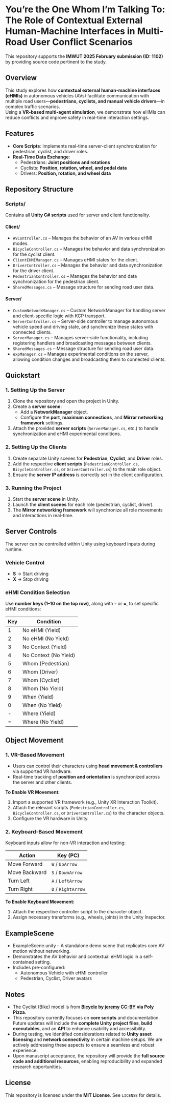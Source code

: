 # **You’re the One Whom I’m Talking To: The Role of Contextual External Human-Machine Interfaces in Multi-Road User Conflict Scenarios**

This repository supports the **IMWUT 2025 February submission (ID: 1102)** by providing source code pertinent to the study.



## **Overview**
This study explores how **contextual external human-machine interfaces (eHMIs)** in autonomous vehicles (AVs) facilitate communication with multiple road users—**pedestrians, cyclists, and manual vehicle drivers**—in complex traffic scenarios.  
Using a **VR-based multi-agent simulation**, we demonstrate how eHMIs can reduce conflicts and improve safety in real-time interaction settings.



## **Features**
- **Core Scripts**: Implements real-time server-client synchronization for pedestrian, cyclist, and driver roles.
- **Real-Time Data Exchange**:
    - Pedestrians: **Joint positions and rotations**
    - Cyclists: **Position, rotation, wheel, and pedal data**
    - Drivers: **Position, rotation, and wheel data**



## **Repository Structure**
### **Scripts/**
Contains all **Unity C# scripts** used for server and client functionality.

#### **Client/**
- `AVController.cs` – Manages the behavior of an AV in various eHMI modes.
- `BicycleController.cs` – Manages the behavior and data synchronization for the cyclist client.
- `ClientEHMIManager.cs` – Manages eHMI states for the client.
- `DriverController.cs` – Manages the behavior and data synchronization for the driver client.
- `PedestrianController.cs` – Manages the behavior and data synchronization for the pedestrian client.
- `SharedMessages.cs` – Message structure for sending road user data.
  
#### **Server/**
- `CustomNetworkManager.cs` – Custom NetworkManager for handling server and client-specific logic with KCP transport.
- `ServerController.cs` – Server-side controller to manage autonomous vehicle speed and driving state, and synchronize these states with connected clients.
- `ServerManager.cs` – Manages server-side functionality, including registering handlers and broadcasting messages between clients.
- `SharedMessages.cs` – Message structure for sending road user data.
- `expManager.cs` – Manages experimental conditions on the server, allowing condition changes and broadcasting them to connected clients.


## **Quickstart**

### **1. Setting Up the Server**

1. Clone the repository and open the project in Unity.
2. Create a **server scene**:
   - Add a **NetworkManager** object.
   - Configure the **port**, **maximum connections**, and **Mirror networking framework** settings.
3. Attach the provided **server scripts** (`ServerManager.cs`, etc.) to handle synchronization and eHMI experimental conditions.

### **2. Setting Up the Clients**

1. Create separate Unity scenes for **Pedestrian**, **Cyclist**, and **Driver** roles.
2. Add the respective **client scripts** (`PedestrianController.cs`, `BicycleController.cs`, or `DriverController.cs`) to the main role object.
3. Ensure the **server IP address** is correctly set in the client configuration.

### **3. Running the Project**

1. Start the **server scene** in Unity.
2. Launch the **client scenes** for each role (pedestrian, cyclist, driver).  
3. The **Mirror networking framework** will synchronize all role movements and interactions in real-time.



## **Server Controls**
The server can be controlled within Unity using keyboard inputs during runtime.

### **Vehicle Control**
- **S** → Start driving  
- **X** → Stop driving  

### **eHMI Condition Selection**
Use **number keys (1–10 on the top row)**, along with **-** or **=**, to set specific eHMI conditions:

| Key | Condition               |
|----|-------------------------|
| 1  | No eHMI (Yield)         |
| 2  | No eHMI (No Yield)      |
| 3  | No Context (Yield)      |
| 4  | No Context (No Yield)   |
| 5  | Whom (Pedestrian)       |
| 6  | Whom (Driver)           |
| 7  | Whom (Cyclist)          |
| 8  | Whom (No Yield)         |
| 9  | When (Yield)            |
| 0  | When (No Yield)         |
| -  | Where (Yield)           |
| =  | Where (No Yield)        |



## **Object Movement**

### **1. VR-Based Movement**
- Users can control their characters using **head movement & controllers** via supported VR hardware.
- Real-time tracking of **position and orientation** is synchronized across the server and other clients.

**To Enable VR Movement:**
1. Import a supported VR framework (e.g., Unity XR Interaction Toolkit).
2. Attach the relevant scripts (`PedestrianController.cs`, `BicycleController.cs`, or `DriverController.cs`) to the character objects.
3. Configure the VR hardware in Unity.

### **2. Keyboard-Based Movement**
Keyboard inputs allow for non-VR interaction and testing:

| Action      | Key (PC)     |
|------------|-------------|
| Move Forward  | `W` / `UpArrow` |
| Move Backward | `S` / `DownArrow` |
| Turn Left  | `A` / `LeftArrow` |
| Turn Right | `D` / `RightArrow` |

**To Enable Keyboard Movement:**
1. Attach the respective controller script to the character object.
2. Assign necessary transforms (e.g., wheels, joints) in the Unity Inspector.

## **ExampleScene**
- ExampleScene.unity – A standalone demo scene that replicates core AV motion without networking. 
- Demonstrates the AV behavior and contextual eHMI logic in a self-contained setting.
- Includes pre-configured:
  - Autonomous Vehicle with eHMI controller
  - Pedestrian, Cyclist, Driver avatars

## **Notes**
- The Cyclist (Bike) model is from **[Bicycle](https://poly.pizza/m/axc03j3xKfz) by [jeremy](https://poly.pizza/u/jeremy) [CC-BY](https://creativecommons.org/licenses/by/3.0/) via Poly Pizza**.
- This repository currently focuses on **core scripts** and documentation. Future updates will include the **complete Unity project files**, **build executables**, and an **API** to enhance usability and accessibility.
- During testing, we identified considerations related to **Unity asset licensing** and **network connectivity** in certain machine setups. We are actively addressing these aspects to ensure a seamless and robust experience.
- Upon manuscript acceptance, the repository will provide the **full source code and additional resources**, enabling reproducibility and expanded research opportunities.


## **License**
This repository is licensed under the **MIT License**. See `LICENSE` for details.
